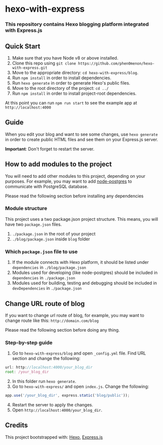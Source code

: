 # hexo-with-express
### This repository contains Hexo blogging platform integrated with Express.js

## Quick Start
1.  Make sure that you have Node v8 or above installed.
2.  Clone this repo using `git clone https://github.com/phen0menon/hexo-with-express.git`
3.  Move to the appropriate directory: `cd hexo-with-express/blog`.<br />
4.  Run `npm install` in order to install dependencies.<br />
5.  Run `hexo generate` in order to generate Hexo's public files.<br />
6.  Move to the root directory of the project: `cd ../`<br />
7.  Run `npm install` in order to install project-root dependencies.<br />

At this point you can run `npm run start` to see the example app at `http://localhost:4000`

## Guide 
When you edit your blog and want to see some changes, use `hexo generate` in order to create public HTML files and see them on your Express.js server. 

**Important**: Don't forget to restart the server.

## How to add modules to the project
You will need to add other modules to this project, depending on your purposes. For example, you may want to add [node-postgres](https://github.com/brianc/node-postgres) to communicate with PostgreSQL database.

Please read the following section before installing any dependencies

### Module structure
This project uses a two package.json project structure. This means, you will have two `package.json` files.

1. `./package.json` in the root of your project
1. `./blog/package.json` inside `blog` folder

### Which `package.json` file to use
1. If the module connects with Hexo platform, it should be listed under `dependencies` in `./blog/package.json`
2. Modules used for developing (like node-postgres) should be included in `dependencies` in `./package.json`
3. Modules used for building, testing and debugging should be included in `devDependencies` in `./package.json`

## Change URL route of blog
If you want to change url route of blog, for example, you may want to change route like this: `http://domain.com/blog`

Please read the following section before doing any thing.

### Step-by-step guide
1. Go to `hexo-with-express/blog` and open `_config.yml` file.
Find URL section and change the following:
```js
url: http://localhost:4000/your_blog_dir
root: /your_blog_dir
```
2. In this folder run `hexo generate`.
3. Go to `hexo-with-express/` and open `index.js`. Change the following:
```js
app.use('/your_blog_dir', express.static('blog/public'));
```
4. Restart the server to apply the changes.
5. Open `http://localhost:4000/your_blog_dir`.


## Credits
This project bootstrapped with: [Hexo](https://github.com/hexojs/hexo), [Express.js](https://github.com/expressjs/express)

